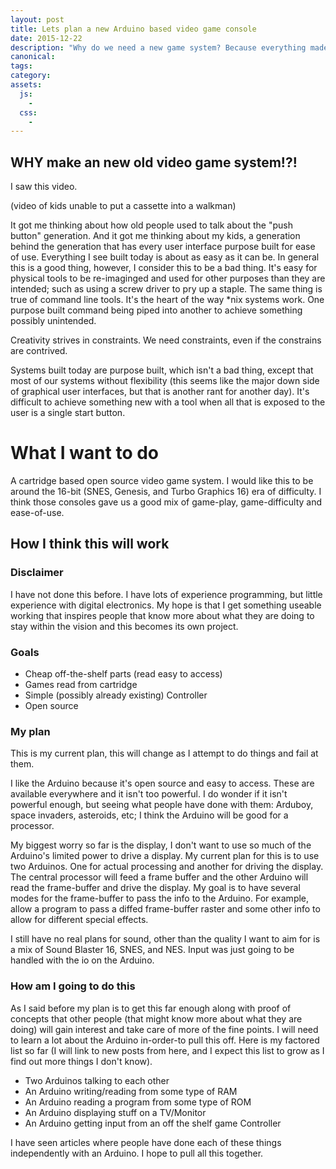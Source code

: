 ```yaml
---
layout: post
title: Lets plan a new Arduino based video game console
date: 2015-12-22
description: "Why do we need a new game system? Because everything made today does too much."
canonical:
tags:
category:
assets:
  js:
    -
  css:
    -
---
```


## WHY make an new old video game system!?!

I saw this video.

(video of kids unable to put a cassette into a walkman)

It got me thinking about how old people used to talk about the "push button" generation. And it got me thinking about my kids, a generation behind the generation that has every user interface purpose built for ease of use. Everything I see built today is about as easy as it can be. In general this is a good thing, however, I consider this to be a bad thing. It's easy for physical tools to be re-imaginged and used for other purposes than they are intended; such as using a screw driver to pry up a staple. The same thing is true of command line tools. It's the heart of the way \*nix systems work. One purpose built command being piped into another to achieve something possibly unintended.

Creativity strives in constraints. We need constraints, even if the constrains are contrived.

 Systems built today are purpose built, which isn't a bad thing, except that most of our systems without flexibility (this seems like the major down side of graphical user interfaces, but that is another rant for another day). It's difficult to achieve something new with a tool when all that is exposed to the user is a single start button.

# What I want to do

A cartridge based open source video game system. I would like this to be around the 16-bit (SNES, Genesis, and Turbo Graphics 16) era of difficulty. I think those consoles gave us a good mix of game-play, game-difficulty and ease-of-use.

## How I think this will work

### Disclaimer

I have not done this before. I have lots of experience programming, but little experience with digital electronics. My hope is that I get something useable working that inspires people that know more about what they are doing to stay within the vision and this becomes its own project.

### Goals

 - Cheap off-the-shelf parts (read easy to access)
 - Games read from cartridge
 - Simple (possibly already existing) Controller
 - Open source

### My plan

This is my current plan, this will change as I attempt to do things and fail at them.

I like the Arduino because it's open source and easy to access. These are available everywhere and it isn't too powerful. I do wonder if it isn't powerful enough, but seeing what people have done with them: Arduboy, space invaders, asteroids, etc; I think the Arduino will be good for a processor.

My biggest worry so far is the display, I don't want to use so much of the Arduino's limited power to drive a display. My current plan for this is to use two Arduinos. One for actual processing and another for driving the display. The central processor will feed a frame buffer and the other Arduino will read the frame-buffer and drive the display. My goal is to have several modes for the frame-buffer to pass the info to the Arduino. For example, allow a program to pass a diffed frame-buffer raster and some other info to allow for different special effects.

I still have no real plans for sound, other than the quality I want to aim for is a mix of Sound Blaster 16, SNES, and NES. Input was just going to be handled with the io on the Arduino.

### How am I going to do this

As I said before my plan is to get this far enough along with proof of concepts that other people (that might know more about what they are doing) will gain interest and take care of more of the fine points. I will need to learn a lot about the Arduino in-order-to pull this off. Here is my factored list so far (I will link to new posts from here, and I expect this list to grow as I find out more things I don't know).

 - Two Arduinos talking to each other
 - An Arduino writing/reading from some type of RAM
 - An Arduino reading a program from some type of ROM
 - An Arduino displaying stuff on a TV/Monitor
 - An Arduino getting input from an off the shelf game Controller

I have seen articles where people have done each of these things independently with an Arduino. I hope to pull all this together.
